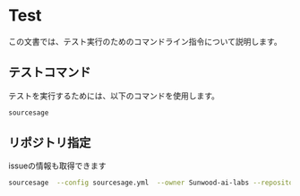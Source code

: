 # Test

この文書では、テスト実行のためのコマンドライン指令について説明します。
## テストコマンド

テストを実行するためには、以下のコマンドを使用します。

```bash
sourcesage
```

## リポジトリ指定

issueの情報も取得できます


```bash
sourcesage  --config sourcesage.yml  --owner Sunwood-ai-labs --repository SourceSage
```

